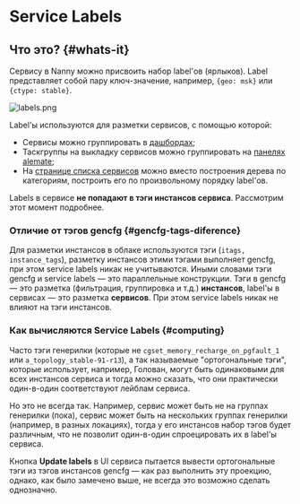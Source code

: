 # Service Labels

##  Что это? {#whats-it}

Сервису в Nanny можно присвоить набор label'ов (ярлыков). Label представляет собой пару ключ-значение, например, `{geo: msk}` или `{ctype: stable}`.

![labels.png](https://jing.yandex-team.ru/files/sshipkov/labels.c50235d.png)

Label'ы используются для разметки сервисов, с помощью которой:

* Сервисы можно группировать в [дашбордах](dashboards/tutorial.md);
* Таскгруппы на выкладку сервисов можно группировать на [панелях alemate](alemate/task_panels.md);
* На [странице списка сервисов](https://nanny.yandex-team.ru/ui/#/services/) можно вместо построения дерева по категориям, построить его по произвольному порядку label'ов.

Labels в сервисе **не попадают в тэги инстансов сервиса**. Рассмотрим этот момент подробнее.

###  Отличие от тэгов gencfg {#gencfg-tags-diference}

Для разметки инстансов в облаке используются тэги (`itags, instance_tags`), разметку инстансов этими тэгами выполняет gencfg, при этом service labels никак не учитываются. Иными словами тэги gencfg и service labels — это параллельные конструкции. Тэги в gencfg — это разметка  (фильтрация, группировка и т.д.) **инстансов**, label'ы в сервисах — это разметка **сервисов**. При этом service labels никак не влияют на тэги инстансов.

###  Как вычисляются Service Labels {#computing}

Часто тэги генерилки (которые не `cgset_memory_recharge_on_pgfault_1` или `a_topology_stable-91-r13`), а так называемые "ортогональные тэги", которые использует, например, Голован, могут быть одинаковыми для всех инстансов сервиса и тогда можно сказать, что они практически один-в-один соответствуют лейблам сервиса.

Но это не всегда так. Например, сервис может быть не на группах генерилки (пока), сервис может быть на нескольких группах генерилки (например, в разных локациях), тогда у его инстансов набор тэгов будет различным, что не позволит один-в-один спроецировать их в label'ы сервиса.

Кнопка **Update labels** в UI сервиса пытается вывести ортогональные тэги из тэгов инстансов gencfg — как раз выполнить эту проекцию, однако, как было замечено выше, не всегда это возможно сделать однозначно.

